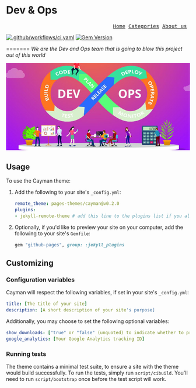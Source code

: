 # Dev & Ops
<pre><div align="right"><a href="https://coressj.github.io/Project1" target="_top">Home</a> <a href="https://coressj.github.io/Project1/page2" target="_top">Categories</a> <a href="https://coressj.github.io/Project1/page3" target="_top">About us</a> </div></pre>
<link rel="shortcut icon" type="image/x-icon" href="/favicon/favicon.ico">

[![.github/workflows/ci.yaml](https://github.com/pages-themes/cayman/actions/workflows/ci.yaml/badge.svg)](https://github.com/pages-themes/cayman/actions/workflows/ci.yaml) [![Gem Version](https://badge.fury.io/rb/jekyll-theme-cayman.svg)](https://badge.fury.io/rb/jekyll-theme-cayman)




=======
*We are the Dev and Ops team that is going to blow this project out of this world*


![Thumbnail of Devops](Devops.jpg)

## Usage

To use the Cayman theme:

1. Add the following to your site's `_config.yml`:

    ```yml
    remote_theme: pages-themes/cayman@v0.2.0
    plugins:
    - jekyll-remote-theme # add this line to the plugins list if you already have one
    ```

2. Optionally, if you'd like to preview your site on your computer, add the following to your site's `Gemfile`:

    ```ruby
    gem "github-pages", group: :jekyll_plugins
    ```

## Customizing

### Configuration variables

Cayman will respect the following variables, if set in your site's `_config.yml`:

```yml
title: [The title of your site]
description: [A short description of your site's purpose]
```

Additionally, you may choose to set the following optional variables:

```yml
show_downloads: ["true" or "false" (unquoted) to indicate whether to provide a download URL]
google_analytics: [Your Google Analytics tracking ID]
```


### Running tests

The theme contains a minimal test suite, to ensure a site with the theme would build successfully. To run the tests, simply run `script/cibuild`. You'll need to run `script/bootstrap` once before the test script will work.
